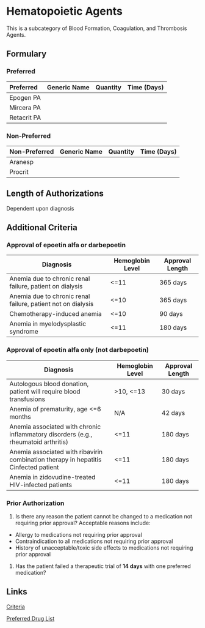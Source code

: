# Hematopoietic Agents

This is a subcategory of Blood Formation, Coagulation, and Thrombosis Agents.

## Formulary

### Preferred

| Preferred   | Generic Name | Quantity | Time (Days) |
| :---------- | :----------- | :------: | :---------: |
| Epogen PA   |              |          |             |
| Mircera PA  |              |          |             |
| Retacrit PA |              |          |             |

### Non-Preferred

| Non-Preferred | Generic Name | Quantity | Time (Days) |
| :------------ | :----------- | :------: | :---------: |
| Aranesp       |              |          |             |
| Procrit       |              |          |             |

## Length of Authorizations

Dependent upon diagnosis

## Additional Criteria

### Approval of epoetin alfa or darbepoetin

| Diagnosis                                                    | Hemoglobin Level | Approval Length |
| ------------------------------------------------------------ | ---------------- | --------------- |
| Anemia due to chronic renal failure, patient on dialysis     | \<=11            | 365 days        |
| Anemia due to chronic renal failure, patient not on dialysis | \<=10            | 365 days        |
| Chemotherapy-induced anemia                                  | \<=10            | 90 days         |
| Anemia in myelodysplastic syndrome                           | \<=11            | 180 days        |

### Approval of epoetin alfa only (not darbepoetin)

| Diagnosis                                                                           | Hemoglobin Level | Approval Length |
| ----------------------------------------------------------------------------------- | ---------------- | --------------- |
| Autologous blood donation, patient will require blood transfusions                  | \>10, \<=13      | 30 days         |
| Anemia of prematurity, age \<=6 months                                              | N/A              | 42 days         |
| Anemia associated with chronic inflammatory disorders (e.g., rheumatoid arthritis)  | \<=11            | 180 days        |
| Anemia associated with ribavirin combination therapy in hepatitis Cinfected patient | \<=11            | 180 days        |
| Anemia in zidovudine-treated HIV-infected patients                                  | \<=11            | 180 days        |

### Prior Authorization

1.  Is there any reason the patient cannot be changed to a medication not requiring prior approval? Acceptable reasons include:
-   Allergy to medications not requiring prior approval
-   Contraindication to all medications not requiring prior approval
-   History of unacceptable/toxic side effects to medications not requiring prior approval
1.  Has the patient failed a therapeutic trial of **14 days** with one preferred medication?

## Links

[Criteria](https://pharmacy.medicaid.ohio.gov/sites/default/files/20221001_UPDL_Criteria_APPROVED.pdf#page=11)

[Preferred Drug List](https://pharmacy.medicaid.ohio.gov/sites/default/files/20221001_UPDL_APPROVED_.pdf#page=8)

